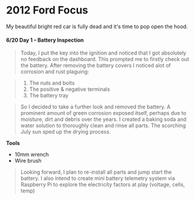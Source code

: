 # 2012 Ford Focus

My beautiful bright red car is fully dead and it's time to pop open the hood.

#### 6/20 Day 1 – Battery Inspection
> Today, I put the key into the ignition and noticed that I got absolutely no feedback on the dashboard. This prompted me to firstly check out the battery. After removing the battery covers I noticed alot of corrosion and rust plaguing:

> 1. The nuts and bolts
> 2. The positive & negative terminals
> 3. The battery tray
 
> So I decided to take a further look and removed the battery. A prominent amount of green corrosion exposed itself, perhaps due to moisture, dirt and debris over the years. I created a baking soda and water solution to thoroughly clean and rinse all parts. The scorching July sun sped up the drying process.

**Tools**
- 10mm wrench
- Wire brush

> Looking forward, I plan to re-install all parts and jump start the battery. I also intend to create mini battery telemetry system via Raspberry Pi to explore the electricity factors at play (voltage, cells, temp)
> 
